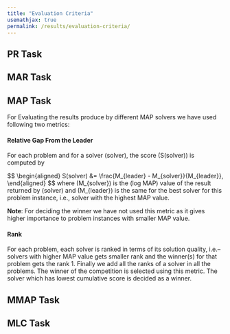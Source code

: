 ```yaml
---
title: "Evaluation Criteria"
usemathjax: true
permalink: /results/evaluation-criteria/
---
```


## PR Task

## MAR Task


## MAP Task
For Evaluating the results produce by different MAP solvers we have used following two metrics:

#### **Relative Gap From the Leader**
For each problem and for a solver \(solver\), 
the score \(S(solver)\) is computed by

\$$ 
\begin{aligned}
S(solver) &= \frac{M_{leader} - M_{solver}}{M_{leader}},
\end{aligned}
$$
where \(M_{solver}\) is the \(log MAP\) value of the result 
returned by \(solver\) and \(M_{leader}\) is the same for the best solver for this
problem instance, i.e., solver with the highest MAP value.

**Note**: For deciding the winner we have not used this metric as it gives higher importance to problem instances with smaller MAP value.


#### **Rank**
For each problem, 
each solver is ranked in terms of its solution quality, 
i.e.– solvers with higher MAP value gets smaller rank and the winner(s) 
for that problem gets the rank 1. 
Finally we add all the ranks of a solver in all the problems. 
The winner of the competition is selected using this metric. 
The solver which has lowest cumulative score is decided as a winner.


## MMAP Task

## MLC Task
